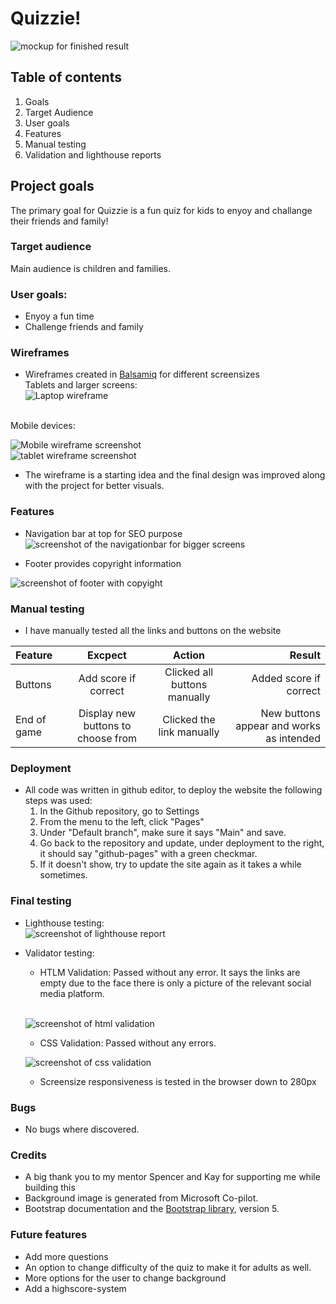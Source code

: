 # Quizzie!

![mockup for finished result](assets/images/mockup-quiz.png)

## Table of contents

1. Goals
2. Target Audience
3. User goals
4. Features
5. Manual testing
6. Validation and lighthouse reports

## Project goals

The primary goal for Quizzie is a fun quiz for kids to enyoy and challange their friends and family!

### Target audience

Main audience is children and families.


### User goals:

* Enyoy a fun time
* Challenge friends and family

### Wireframes

* Wireframes created in [Balsamiq](https://balsamiq.com/wireframes/desktop/#) for different screensizes<br>
Tablets and larger screens:<br>
![Laptop wireframe](assets/images/laptopwireframe.png)<br>
<br>
Mobile devices:<br>

![Mobile wireframe screenshot](assets/images/mobilewireframe.png)<br>
![tablet wireframe screenshot](assets/images/tabletwireframe.png)<br>

* The wireframe is a starting idea and the final design was improved along with the project for better visuals.

### Features

* Navigation bar at top for SEO purpose
![screenshot of the navigationbar for bigger screens](assets/images/navbarquiz.png)

* Footer provides copyright information<br>

![screenshot of footer with copyight](assets/images/footerquiz.png)



### Manual testing

* I have manually tested all the links and buttons on the website


| Feature  | Excpect  | Action  | Result  |
|:---|:---:|:---:|---:|
|  Buttons | Add score if correct  | Clicked all buttons manually  |  Added score if correct | 
|  End of game | Display new buttons to choose from  | Clicked the link manually  | New buttons appear and works as intended  |



### Deployment

* All code was written in github editor, to deploy the website the following steps was used:<br>
    1. In the Github repository, go to Settings
    2. From the menu to the left, click "Pages"
    3. Under "Default branch", make sure it says "Main" and save.
    4. Go back to the repository and update, under deployment to the right, it should say "github-pages" with a green checkmar.
    5. If it doesn't show, try to update the site again as it takes a while sometimes.

### Final testing 

* Lighthouse testing:<br>
![screenshot of lighthouse report](assets/images/lighthousequiz.png)
* Validator testing:
    - HTLM Validation: Passed without any error. It says the links are empty due to the face there is only a picture of the relevant social media platform.
    <br>
    
    ![screenshot of html validation](assets/images/FYLLIHÄR.png)
    
    - CSS Validation: Passed without any errors.<br>
    
    ![screenshot of css validation](assets/images/cssvalidator.png)
    
    - Screensize responsiveness is tested in the browser down to 280px


### Bugs

* No bugs where discovered.

### Credits 

* A big thank you to my mentor Spencer and Kay for supporting me while building this
* Background image is generated from Microsoft Co-pilot.
* Bootstrap documentation and the [Bootstrap library](https://getbootstrap.com/docs/5.3/getting-started/introduction/), version 5.

### Future features

* Add more questions
* An option to change difficulty of the quiz to make it for adults as well.
* More options for the user to change background
* Add a highscore-system